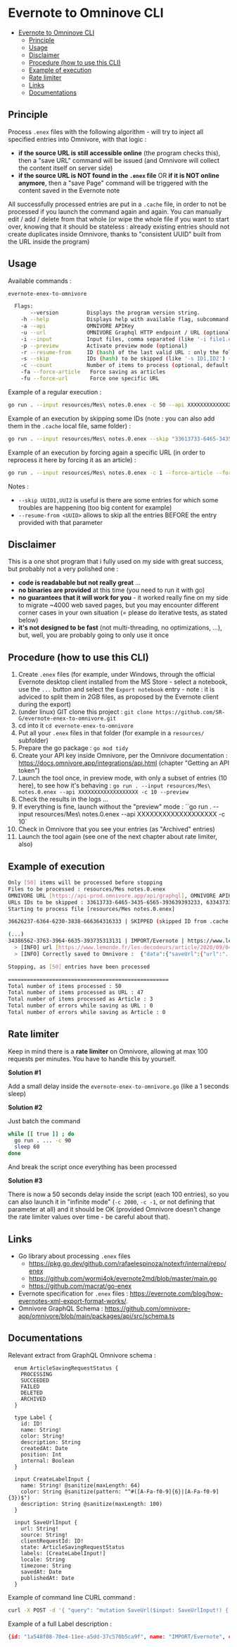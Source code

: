 # Evernote to Omninove CLI

- [Evernote to Omninove CLI](#evernote-to-omninove-cli)
  - [Principle](#principle)
  - [Usage](#usage)
  - [Disclaimer](#disclaimer)
  - [Procedure (how to use this CLI)](#procedure-how-to-use-this-cli)
  - [Example of execution](#example-of-execution)
  - [Rate limiter](#rate-limiter)
  - [Links](#links)
  - [Documentations](#documentations)


## Principle

Process `.enex` files with the following algorithm - will try to inject all specified entries into Omnivore, with that logic : 
- **if the source URL is still accessible online** (the program checks this), then a "save URL" command will be issued (and Omnivore will collect the content itself on server side)
- **if the source URL is NOT found in the `.enex` file** OR **if it is NOT online anymore**, then a "save Page" command will be triggered with the content saved in the Evernote note

All successfully processed entries are put in a `.cache` file, in order to not be processed if you launch the command again and again. You can manually edit / add / delete from that whole (or wipe the whole file if you want to start over, knowing that it should be stateless : already existing entries should not create duplicates inside Omnivore, thanks to "consistent UUID" built from the URL inside the program)

## Usage

Available commands : 

```bash
evernote-enex-to-omnivore

  Flags: 
       --version         Displays the program version string.
    -h --help            Displays help with available flag, subcommand, and positional value parameters.
    -a --api             OMNIVORE APIKey
    -u --url             OMNIVORE Graphql HTTP endpoint / URL (optional) (default: https://api-prod.omnivore.app/api/graphql)
    -i --input           Input files, comma separated (like '-i file1.enex,file2.enex')
    -p --preview         Activate preview mode (optional)
    -r --resume-from     ID (hash) of the last valid URL : only the following URL will be processed (optional)
    -s --skip            IDs (hash) to be skipped (like '-s ID1,ID2') (optional)
    -c --count           Number of items to process (optional, default -1) (default: -1)
    -fa --force-article   Force saving as articles
    -fu --force-url       Force one specific URL
```

Example of a regular execution : 

```bash
go run . --input resources/Mes\ notes.0.enex -c 50 --api XXXXXXXXXXXXXXXXXXX
```

Example of an execution by skipping some IDs (note : you can also add them in the `.cache` local file, same folder) : 

```bash
go run . --input resources/Mes\ notes.0.enex --skip "33613733-6465-3435-6565-393639393233,63343733-3538-6266-6461-636431383537" -c 50 --api XXXXXXXXXXXXXXXXXXX
```

Example of an execution by forcing again a specific URL (in order to reprocess it here by forcing it as an article) : 

```bash
go run . --input resources/Mes\ notes.0.enex -c 1 --force-article --force-url "http://remote-url-not-available-online-anymore.com/" --api XXXXXXXXXXXXXXXXXXX
```

Notes : 

- `--skip UUID1,UUI2` is useful is there are some entries for which some troubles are happening (too big content for example)
- `--resume-from <UUID>` allows to skip all the entries BEFORE the entry provided with that parameter

## Disclaimer

This is a one shot program that i fully used on my side with great success, but probably not a very polished one : 
- **code is readabable but not really great** ...
- **no binaries are provided** at this time (you need to run it with go)
- **no guarantees that it will work for you** - it worked really fine on my side to migrate ~4000 web saved pages, but you may encounter different corner cases in your own situation (= please do iterative tests, as stated below)
- **it's not designed to be fast** (not multi-threading, no optimizations, ...), but, well, you are probably going to only use it once

## Procedure (how to use this CLI)

1. Create `.enex` files (for example, under Windows, through the official Evernote desktop client installed from the MS Store - select a notebook, use the `...` button and select the `Export notebook` entry - note : it is adviced to split them in 2GB files, as proposed by the Evernote client during the export)
2. (under linux) GIT clone this project : `git clone https://github.com/SR-G/evernote-enex-to-omnivore.git`
3. cd into it `cd evernote-enex-to-omnivore`
4. Put all your `.enex` files in that folder (for example in a `resources/` subfolder)
5. Prepare the go package : `go mod tidy`
6. Create your API key inside Omnivore, per the Omnivore documentation : https://docs.omnivore.app/integrations/api.html (chapter "Getting an API token")
7. Launch the tool once, in preview mode, with only a subset of entries (10 here), to see how it's behaving : `go run . --input resources/Mes\ notes.0.enex --api XXXXXXXXXXXXXXXXXXX -c 10 --preview`
8. Check the results in the logs ...
9. If everything is fine, launch without the "preview" mode : ``go run . --input resources/Mes\ notes.0.enex --api XXXXXXXXXXXXXXXXXXX -c 10` 
10. Check in Omnivore that you see your entries (as "Archived" entries)
11. Launch the tool again (see one of the next chapter about rate limiter, also)

## Example of execution

```bash
Only [50] items will be processed before stopping
Files to be processed : resources/Mes notes.0.enex
OMNIVORE URL [https://api-prod.omnivore.app/api/graphql], OMNIVORE APIKey [XXXXXXXXXXXXXXXXXXXXXXXXXXX]
URLs IDs to be skipped : 33613733-6465-3435-6565-393639393233, 63343733-3538-6266-6461-636431383537
Starting to process file [resources/Mes notes.0.enex]

36626237-6364-6230-3838-666364316333 | SKIPPED (skipped ID from .cache previous file) | https://...

(...)
34386562-3763-3964-6635-393735313131 | IMPORT/Evernote | https://www.lemonde.fr/les-decodeurs/article/2020/09/04/...
  > [INFO] url [https://www.lemonde.fr/les-decodeurs/article/2020/09/04/...] still accessible, will save as URL
  > [INFO] Correctly saved to Omnivore :  {"data":{"saveUrl":{"url":"...","clientRequestId":"34386562-3763-3964-6635-393735313131"}}}

Stopping, as [50] entries have been processed

===================================================
Total number of items processed : 50
Total number of items processed as URL : 47
Total number of items processed as Article : 3
Total number of errors while saving as URL : 0
Total number of errors while saving as Article : 0
```

## Rate limiter

Keep in mind there is a **rate limiter** on Omnivore, allowing at max 100 requests per minutes. You have to handle this by yourself.

**Solution #1**

Add a small delay inside the `evernote-enex-to-omnivore.go` (like a 1 seconds sleep)

**Solution #2** 

Just batch the command

```bash
while [[ true ]] ; do
  go run . ... -c 90 
  sleep 60
done
```

And break the script once everything has been processed

**Solution #3** 

There is now a 50 seconds delay inside the script (each 100 entries), so you can also launch it in "infinite mode" (`-c 2000`, `-c -1`, or not defining that parameter at all) and it should be OK (provided Omnivore doesn't change the rate limiter values over time - be careful about that).


## Links

- Go library about processing `.enex` files 
  - https://pkg.go.dev/github.com/rafaelespinoza/notexfr/internal/repo/enex
  - https://github.com/wormi4ok/evernote2md/blob/master/main.go
  - https://github.com/macrat/go-enex
- Evernote specification for `.enex` files : https://evernote.com/blog/how-evernotes-xml-export-format-works/.
- Omnivore GraphQL Schema : https://github.com/omnivore-app/omnivore/blob/main/packages/api/src/schema.ts

## Documentations

Relevant extract from GraphQL Omnivore schema : 

```
  enum ArticleSavingRequestStatus {
    PROCESSING
    SUCCEEDED
    FAILED
    DELETED
    ARCHIVED
  }

  type Label {
    id: ID!
    name: String!
    color: String!
    description: String
    createdAt: Date
    position: Int
    internal: Boolean
  }

  input CreateLabelInput {
    name: String! @sanitize(maxLength: 64)
    color: String @sanitize(pattern: "^#([A-Fa-f0-9]{6}|[A-Fa-f0-9]{3})$")
    description: String @sanitize(maxLength: 100)
  }

  input SaveUrlInput {
    url: String!
    source: String!
    clientRequestId: ID!
    state: ArticleSavingRequestStatus
    labels: [CreateLabelInput!]
    locale: String
    timezone: String
    savedAt: Date
    publishedAt: Date
  }
```  

Example of command line CURL command : 

```bash
curl -X POST -d '{ "query": "mutation SaveUrl($input: SaveUrlInput!) { saveUrl(input: $input) { ... on SaveSuccess { url clientRequestId } ... on SaveError { errorCodes message } } }", "variables": { "input": { "clientRequestId": "85282635-4DF4-4BFC-A3D4-B3A004E57067", "source": "api", "url": "https://blog.omnivore.app/p/contributing-to-omnivore" }} }' -H 'content-type: application/json' -H 'authorization: <your api key>' https://api-prod.omnivore.app/api/graphql
```

Example of a full Label description : 

```json
{id: "1a548f08-70e4-11ee-a5dd-37c570b5ca9f", name: "IMPORT/Evernote", color: "#00D084",…}
```
